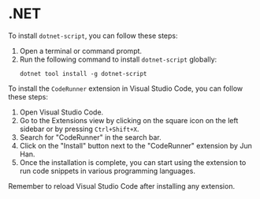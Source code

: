 # .NET

To install `dotnet-script`, you can follow these steps:

1. Open a terminal or command prompt.
2. Run the following command to install `dotnet-script` globally:
    ```
    dotnet tool install -g dotnet-script
    ```

To install the `CodeRunner` extension in Visual Studio Code, you can follow these steps:

1. Open Visual Studio Code.
2. Go to the Extensions view by clicking on the square icon on the left sidebar or by pressing `Ctrl+Shift+X`.
3. Search for "CodeRunner" in the search bar.
4. Click on the "Install" button next to the "CodeRunner" extension by Jun Han.
5. Once the installation is complete, you can start using the extension to run code snippets in various programming languages.

Remember to reload Visual Studio Code after installing any extension.
